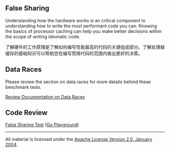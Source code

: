 ## False Sharing

Understanding how the hardware works is an critical component to understanding how to write the most performant code you can. Knowing the basics of processor caching can help you make better decisions within the scope of writing idiomatic code.  

了解硬件的工作原理是了解如何编写性能最高的代码的关键组成部分。了解处理器缓存的基础知识可以帮助您在编写惯用代码的范围内做出更好的决策。  

## Data Races
Please review the section on data races for more details behind these benchmark tests.

[Review Documentation on Data Races](../../../concurrency/data_race/data_race.md)

## Code Review

[False Sharing Test](falsesharing_test.go) ([Go Playground](https://play.golang.org/p/HF-hI1N2Jv-))
___
All material is licensed under the [Apache License Version 2.0, January 2004](http://www.apache.org/licenses/LICENSE-2.0).
